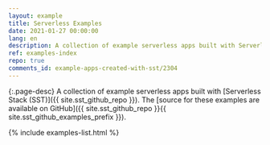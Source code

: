 ```yaml
---
layout: example
title: Serverless Examples
date: 2021-01-27 00:00:00
lang: en
description: A collection of example serverless apps built with Serverless Stack (SST).
ref: examples-index
repo: true
comments_id: example-apps-created-with-sst/2304
---
```


{:.page-desc}
A collection of example serverless apps built with [Serverless Stack (SST)]({{ site.sst_github_repo }}). The [source for these examples are available on GitHub]({{ site.sst_github_repo }}{{ site.sst_github_examples_prefix }}).

{% include examples-list.html %}
